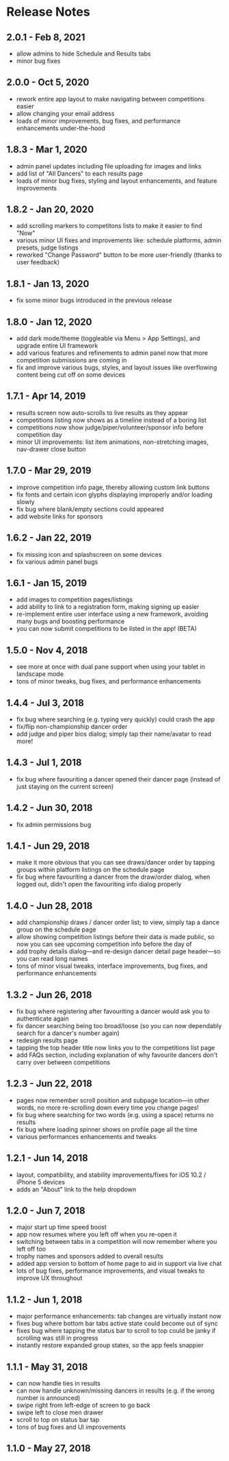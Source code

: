 # Release Notes

## 2.0.1 - Feb 8, 2021
- allow admins to hide Schedule and Results tabs
- minor bug fixes

## 2.0.0 - Oct 5, 2020
- rework entire app layout to make navigating between competitions easier
- allow changing your email address
- loads of minor improvements, bug fixes, and performance enhancements under-the-hood

## 1.8.3 - Mar 1, 2020
- admin panel updates including file uploading for images and links
- add list of "All Dancers" to each results page
- loads of minor bug fixes, styling and layout enhancements, and feature improvements

## 1.8.2 - Jan 20, 2020
- add scrolling markers to competitons lists to make it easier to find "Now"
- various minor UI fixes and improvements like: schedule platforms, admin presets, judge listings
- reworked "Change Password" button to be more user-friendly (thanks to user feedback)

## 1.8.1 - Jan 13, 2020
- fix some minor bugs introduced in the previous release

## 1.8.0 - Jan 12, 2020
- add dark mode/theme (toggleable via Menu > App Settings), and upgrade entire UI framework
- add various features and refinements to admin panel now that more competition submissions are coming in
- fix and improve various bugs, styles, and layout issues like overflowing content being cut off on some devices

## 1.7.1 - Apr 14, 2019
- results screen now auto-scrolls to live results as they appear
- competitions listing now shows as a timeline instead of a boring list
- competitions now show judge/piper/volunteer/sponsor info before competition day
- minor UI improvements: list item animations, non-stretching images, nav-drawer close button

## 1.7.0 - Mar 29, 2019
- improve competition info page, thereby allowing custom link buttons
- fix fonts and certain icon glyphs displaying improperly and/or loading slowly
- fix bug where blank/empty sections could appeared
- add website links for sponsors

## 1.6.2 - Jan 22, 2019
- fix missing icon and splashscreen on some devices
- fix various admin panel bugs

## 1.6.1 - Jan 15, 2019
- add images to competition pages/listings
- add ability to link to a registration form, making signing up easier
- re-implement entire user interface using a new framework, avoiding many bugs and boosting performance
- you can now submit competitions to be listed in the app! (BETA)

## 1.5.0 - Nov 4, 2018
- see more at once with dual pane support when using your tablet in landscape mode
- tons of minor tweaks, bug fixes, and performance enhancements

## 1.4.4 - Jul 3, 2018
- fix bug where searching (e.g. typing very quickly) could crash the app
- fix/flip non-championship dancer order
- add judge and piper bios dialog; simply tap their name/avatar to read more!

## 1.4.3 - Jul 1, 2018
- fix bug where favouriting a dancer opened their dancer page (instead of just staying on the current screen)

## 1.4.2 - Jun 30, 2018
- fix admin permissions bug

## 1.4.1 - Jun 29, 2018
- make it more obvious that you can see draws/dancer order by tapping groups within platform listings on the schedule page
- fix bug where favouriting a dancer from the draw/order dialog, when logged out, didn't open the favouriting info dialog properly

## 1.4.0 - Jun 28, 2018
- add championship draws / dancer order list; to view, simply tap a dance group on the schedule page
- allow showing competition listings before their data is made public, so now you can see upcoming competition info before the day of
- add trophy details dialog—and re-design dancer detail page header—so you can read long names
- tons of minor visual tweaks, interface improvements, bug fixes, and performance enhancements

## 1.3.2 - Jun 26, 2018
- fix bug where registering after favouriting a dancer would ask you to authenticate again
- fix dancer searching being too broad/loose (so you can now dependably search for a dancer's number again)
- redesign results page
- tapping the top header title now links you to the competitions list page
- add FAQs section, including explanation of why favourite dancers don't carry over between competitions

## 1.2.3 - Jun 22, 2018
- pages now remember scroll position and subpage location—in other words, no more re-scrolling down every time you change pages!
- fix bug where searching for two words (e.g. using a space) returns no results
- fix bug where loading spinner shows on profile page all the time
- various performances enhancements and tweaks

## 1.2.1 - Jun 14, 2018
- layout, compatibility, and stability improvements/fixes for iOS 10.2 / iPhone 5 devices
- adds an "About" link to the help dropdown

## 1.2.0 - Jun 7, 2018
- major start up time speed boost
- app now resumes where you left off when you re-open it
- switching between tabs in a competition will now remember where you left off too
- trophy names and sponsors added to overall results
- added app version to bottom of home page to aid in support via live chat
- lots of bug fixes, performance improvements, and visual tweaks to improve UX throughout

## 1.1.2 - Jun 1, 2018
- major performance enhancements: tab changes are virtually instant now
- fixes bug where bottom bar tabs active state could become out of sync
- fixes bug where tapping the status bar to scroll to top could be janky if scrolling was still in progress
- instantly restore expanded group states, so the app feels snappier

## 1.1.1 - May 31, 2018
- can now handle ties in results
- can now handle unknown/missing dancers in results (e.g. if the wrong number is announced)
- swipe right from left-edge of screen to go back
- swipe left to close men drawer
- scroll to top on status bar tap
- tons of bug fixes and UI improvements

## 1.1.0 - May 27, 2018